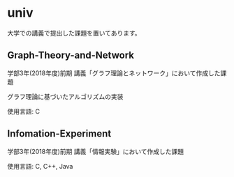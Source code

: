 # univ
大学での講義で提出した課題を置いてあります。


## Graph-Theory-and-Network
学部3年(2018年度)前期 講義「グラフ理論とネットワーク」において作成した課題

グラフ理論に基づいたアルゴリズムの実装

使用言語: C


## Infomation-Experiment
学部3年(2018年度)前期 講義「情報実験」において作成した課題


使用言語: C, C++, Java
